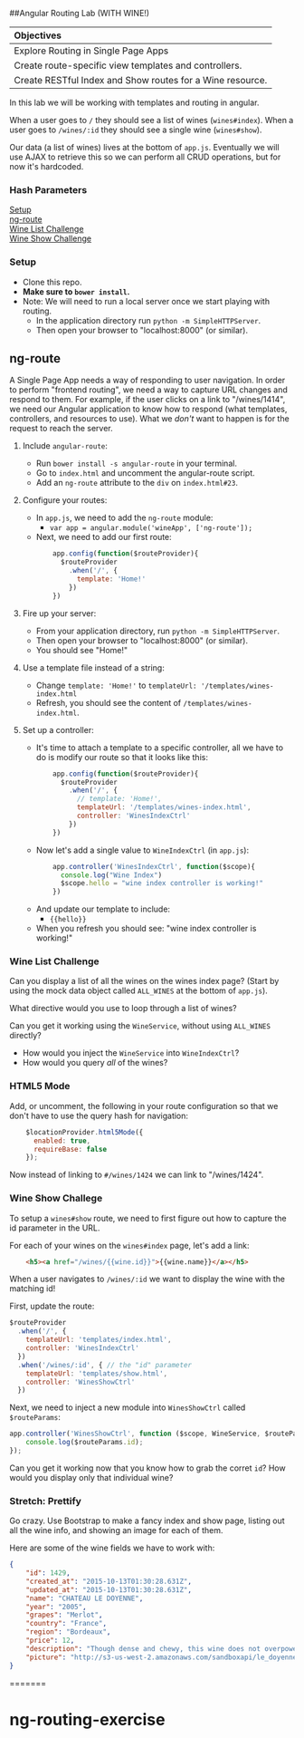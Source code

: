 ##Angular Routing Lab (WITH WINE!)

| Objectives |
| :--- |
| Explore Routing in Single Page Apps |
| Create route-specific view templates and controllers. |
| Create RESTful Index and Show routes for a Wine resource. |
 
In this lab we will be working with templates and routing in angular.

When a user goes to `/` they should see a list of wines (`wines#index`).
When a user goes to `/wines/:id` they should see a single wine (`wines#show`).

Our data (a list of wines) lives at the bottom of `app.js`. Eventually we will use AJAX to retrieve this so we can perform all CRUD operations, but for now it's hardcoded.

### Hash Parameters
<a href="#setup">Setup</a><br/>
<a href="#ng-route">ng-route</a><br/>
<a href="#wine-list-challenge">Wine List Challenge</a><br/>
<a href="#wine-show-challenge">Wine Show Challenge</a>

### Setup
* Clone this repo.
* **Make sure to `bower install`.**
* Note: We will need to run a local server once we start playing with routing.
    - In the application directory run `python -m SimpleHTTPServer`.
    - Then open your browser to "localhost:8000" (or similar).

## ng-route
A Single Page App needs a way of responding to user navigation. In order to perform "frontend routing", we need a way to capture URL changes and respond to them. For example, if the user clicks on a link to "/wines/1414", we need our Angular application to know how to respond (what templates, controllers, and resources to use). What we *don't* want to happen is for the request to reach the server.

1. Include `angular-route`:
    * Run `bower install -s angular-route` in your terminal.
    * Go to `index.html` and uncomment the angular-route script.
    * Add an `ng-route` attribute to the `div` on `index.html#23`.
2. Configure your routes:
    * In `app.js`, we need to add the `ng-route` module:
        * `var app = angular.module('wineApp', ['ng-route']);`
    * Next, we need to add our first route:
        ``` javascript
            app.config(function($routeProvider){
              $routeProvider
                .when('/', {
                  template: 'Home!'
                })
            })
        ```
3. Fire up your server:
    * From your application directory, run `python -m SimpleHTTPServer`.
    * Then open your browser to "localhost:8000" (or similar).
    * You should see "Home!"

4. Use a template file instead of a string:
    * Change `template: 'Home!'` to `templateUrl: '/templates/wines-index.html`
    * Refresh, you should see the content of `/templates/wines-index.html`.

5. Set up a controller:
    * It's time to attach a template to a specific controller, all we have to do is modify our route so that it looks like this:
        ``` javascript
            app.config(function($routeProvider){
              $routeProvider
                .when('/', {
                  // template: 'Home!',
                  templateUrl: '/templates/wines-index.html',
                  controller: 'WinesIndexCtrl'
                })
            })
        ```
    * Now let's add a single value to `WineIndexCtrl` (in `app.js`):
        ``` javascript
            app.controller('WinesIndexCtrl', function($scope){
              console.log("Wine Index")
              $scope.hello = "wine index controller is working!"
            })
        ```
    * And update our template to include:
        - `{{hello}}`
    * When you refresh you should see: "wine index controller is working!"

### Wine List Challenge
Can you display a list of all the wines on the wines index page? (Start by using the mock data object called `ALL_WINES` at the bottom of `app.js`).

What directive would you use to loop through a list of wines?

Can you get it working using the `WineService`, without using `ALL_WINES` directly?
- How would you inject the `WineService` into `WineIndexCtrl`?
- How would you query *all* of the wines?

### HTML5 Mode
Add, or uncomment, the following in your route configuration so that we don't have to use the query hash for navigation:
``` javascript
    $locationProvider.html5Mode({
      enabled: true,
      requireBase: false
    });
```

Now instead of linking to `#/wines/1424` we can link to "/wines/1424".

### Wine Show Challege
To setup a `wines#show` route, we need to first figure out how to capture the id parameter in the URL.

For each of your wines on the `wines#index` page, let's add a link:
``` html
    <h5><a href="/wines/{{wine.id}}">{{wine.name}}</a></h5>
```

When a user navigates to `/wines/:id` we want to display the wine with the matching id!

First, update the route:

``` javascript
$routeProvider
  .when('/', {
    templateUrl: 'templates/index.html',
    controller: 'WinesIndexCtrl'
  })
  .when('/wines/:id', { // the "id" parameter 
    templateUrl: 'templates/show.html',
    controller: 'WinesShowCtrl'
  })
```

Next, we need to inject a new module into `WinesShowCtrl` called `$routeParams`:

``` javascript
app.controller('WinesShowCtrl', function ($scope, WineService, $routeParams) {
    console.log($routeParams.id);
});
```

Can you get it working now that you know how to grab the corret `id`? How would you display only that individual wine?

### Stretch: Prettify
Go crazy. Use Bootstrap to make a fancy index and show page, listing out all the wine info, and showing an image for each of them.

Here are some of the wine fields we have to work with:

``` json
{
    "id": 1429,
    "created_at": "2015-10-13T01:30:28.631Z",
    "updated_at": "2015-10-13T01:30:28.631Z",
    "name": "CHATEAU LE DOYENNE",
    "year": "2005",
    "grapes": "Merlot",
    "country": "France",
    "region": "Bordeaux",
    "price": 12,
    "description": "Though dense and chewy, this wine does not overpower with its finely balanced depth and structure. It is a truly luxurious experience for the senses.",
    "picture": "http://s3-us-west-2.amazonaws.com/sandboxapi/le_doyenne.jpg"
}
```
=======
# ng-routing-exercise
